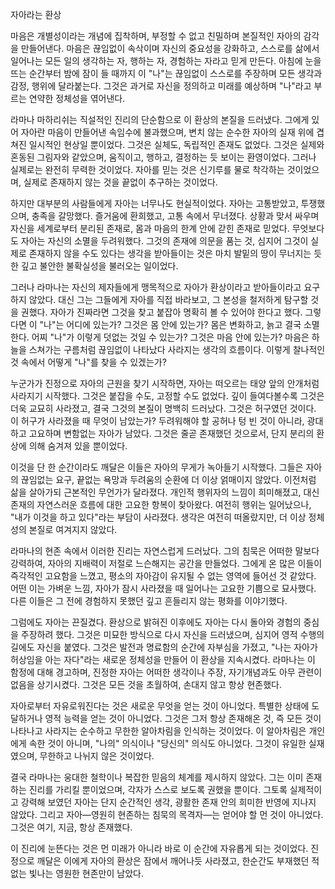 자아라는 환상

마음은 개별성이라는 개념에 집착하며, 부정할 수 없고 친밀하며 본질적인 자아의 감각을 만들어낸다. 마음은 끊임없이 속삭이며 자신의 중요성을 강화하고, 스스로를 삶에서 일어나는 모든 일의 생각하는 자, 행하는 자, 경험하는 자라고 믿게 만든다. 아침에 눈을 뜨는 순간부터 밤에 잠이 들 때까지 이 "나"는 끊임없이 스스로를 주장하며 모든 생각과 감정, 행위에 달라붙는다. 그것은 과거로 자신을 정의하고 미래를 예상하며 "나"라고 부르는 연약한 정체성을 엮어낸다.

라마나 마하리쉬는 직설적인 진리의 단순함으로 이 환상의 본질을 드러냈다. 그에게 있어 자아란 마음이 만들어낸 속임수에 불과했으며, 변치 않는 순수한 자아의 실재 위에 겹쳐진 일시적인 현상일 뿐이었다. 그것은 실체도, 독립적인 존재도 없었다. 그것은 실제와 혼동된 그림자와 같았으며, 움직이고, 행하고, 결정하는 듯 보이는 환영이었다. 그러나 실제로는 완전히 무력한 것이었다. 자아를 믿는 것은 신기루를 물로 착각하는 것이었으며, 실제로 존재하지 않는 것을 끝없이 추구하는 것이었다.

하지만 대부분의 사람들에게 자아는 너무나도 현실적이었다. 자아는 고통받았고, 투쟁했으며, 충족을 갈망했다. 즐거움에 환희했고, 고통 속에서 무너졌다. 상황과 맞서 싸우며 자신을 세계로부터 분리된 존재로, 몸과 마음의 한계 안에 갇힌 존재로 믿었다. 무엇보다도 자아는 자신의 소멸을 두려워했다. 그것의 존재에 의문을 품는 것, 심지어 그것이 실제로 존재하지 않을 수도 있다는 생각을 받아들이는 것은 마치 발밑의 땅이 무너지는 듯한 깊고 불안한 불확실성을 불러오는 일이었다.

그러나 라마나는 자신의 제자들에게 맹목적으로 자아가 환상이라고 받아들이라고 요구하지 않았다. 대신 그는 그들에게 자아를 직접 바라보고, 그 본성을 철저하게 탐구할 것을 권했다. 자아가 진짜라면 그것을 찾고 붙잡아 명확히 볼 수 있어야 한다고 했다. 그렇다면 이 "나"는 어디에 있는가? 그것은 몸 안에 있는가? 몸은 변화하고, 늙고 결국 소멸한다. 어찌 "나"가 이렇게 덧없는 것일 수 있는가? 그것은 마음 안에 있는가? 마음은 하늘을 스쳐가는 구름처럼 끊임없이 나타났다 사라지는 생각의 흐름이다. 이렇게 찰나적인 것 속에서 어떻게 "나"를 찾을 수 있겠는가?

누군가가 진정으로 자아의 근원을 찾기 시작하면, 자아는 떠오르는 태양 앞의 안개처럼 사라지기 시작했다. 그것은 붙잡을 수도, 고정할 수도 없었다. 깊이 들여다볼수록 그것은 더욱 교묘히 사라졌고, 결국 그것의 본질이 명백히 드러났다. 그것은 허구였던 것이다. 이 허구가 사라졌을 때 무엇이 남았는가? 두려워해야 할 공허나 텅 빈 것이 아니라, 광대하고 고요하며 변함없는 자아가 남았다. 그것은 줄곧 존재했던 것으로서, 단지 분리의 환상에 의해 숨겨져 있을 뿐이었다.

이것을 단 한 순간이라도 깨달은 이들은 자아의 무게가 녹아들기 시작했다. 그들은 자아의 끊임없는 요구, 끝없는 욕망과 두려움의 순환에 더 이상 얽매이지 않았다. 이전처럼 삶을 살아가되 근본적인 무언가가 달라졌다. 개인적 행위자의 느낌이 희미해졌고, 대신 존재의 자연스러운 흐름에 대한 고요한 항복이 찾아왔다. 여전히 행위는 일어났으나, "내가 이것을 하고 있다"라는 부담이 사라졌다. 생각은 여전히 떠올랐지만, 더 이상 정체성의 본질로 여겨지지 않았다.

라마나의 현존 속에서 이러한 진리는 자연스럽게 드러났다. 그의 침묵은 어떠한 말보다 강력하여, 자아의 지배력이 저절로 느슨해지는 공간을 만들었다. 그에게 온 많은 이들이 즉각적인 고요함을 느꼈고, 평소의 자아감이 유지될 수 없는 영역에 들어선 것 같았다. 어떤 이는 가벼운 느낌, 자아가 잠시 사라졌을 때 일어나는 고요한 기쁨으로 묘사했다. 다른 이들은 그 전에 경험하지 못했던 깊고 흔들리지 않는 평화를 이야기했다.

그럼에도 자아는 끈질겼다. 환상으로 밝혀진 이후에도 자아는 다시 돌아와 경험의 중심을 주장하려 했다. 그것은 미묘한 방식으로 다시 자신을 드러냈으며, 심지어 영적 수행의 길에도 자신을 붙였다. 그것은 발전과 명료함의 순간에 자부심을 가졌고, "나는 자아가 허상임을 아는 자다"라는 새로운 정체성을 만들어 이 환상을 지속시켰다. 라마나는 이 함정에 대해 경고하며, 진정한 자아는 어떠한 생각이나 주장, 자기개념과도 아무 관련이 없음을 상기시켰다. 그것은 모든 것을 초월하여, 손대지 않고 항상 현존했다.

자아로부터 자유로워진다는 것은 새로운 무엇을 얻는 것이 아니었다. 특별한 상태에 도달하거나 영적 능력을 얻는 것이 아니었다. 그것은 그저 항상 존재해온 것, 즉 모든 것이 나타나고 사라지는 순수하고 무한한 알아차림을 인식하는 것이었다. 이 알아차림은 개인에게 속한 것이 아니며, "나의" 의식이나 "당신의" 의식도 아니었다. 그것이 유일한 실재였으며, 무한하고 나뉘지 않은 것이었다.

결국 라마나는 웅대한 철학이나 복잡한 믿음의 체계를 제시하지 않았다. 그는 이미 존재하는 진리를 가리킬 뿐이었으며, 각자가 스스로 보도록 권했을 뿐이다. 그토록 실제적이고 강력해 보였던 자아는 단지 순간적인 생각, 광활한 존재 안의 희미한 반영에 지나지 않았다. 그리고 자아—영원히 현존하는 침묵의 목격자—는 얻어야 할 먼 것이 아니었다. 그것은 여기, 지금, 항상 존재했다.

이 진리에 눈뜬다는 것은 먼 미래가 아니라 바로 이 순간에 자유롭게 되는 것이었다. 진정으로 깨달은 이에게 자아의 환상은 잠에서 깨어나듯 사라졌고, 한순간도 부재했던 적 없는 빛나는 영원한 현존만이 남았다.

